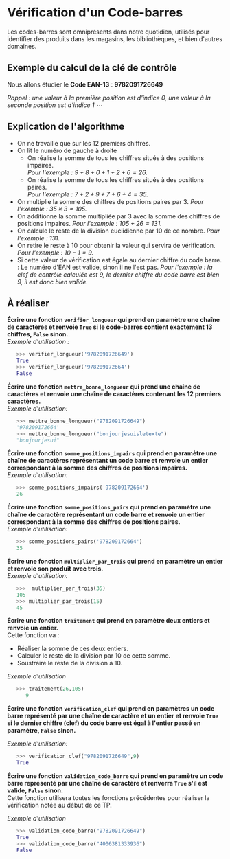 # Vérification d'un Code-barres

Les codes-barres sont omniprésents dans notre quotidien, utilisés pour identifier des produits dans les magasins, les bibliothèques, et bien d'autres domaines.

## Exemple du calcul de la clé de contrôle

Nous allons étudier  le **Code EAN-13** : **9782091726649**

*Rappel : une valeur à la première position est d'indice 0, une valeur à la seconde position est d'indice 1 $\cdots$*

## Explication de l'algorithme  

- On ne travaille que sur les 12 premiers chiffres.
- On lit le numéro de gauche à droite
  - On réalise la somme de tous les chiffres situés à des positions impaires.  
  *Pour l'exemple : $9+8+0+1+2+6 = 26$.*
  - On réalise la somme de tous les chiffres situés à des positions paires.  
  *Pour l'exemple : $7+2+9+7+6+4 = 35$.*
- On multiplie la somme des chiffres de positions paires par 3.
*Pour l'exemple : $35 \times 3 = 105$.*
- On additionne la somme multipliée par 3 avec la somme des chiffres de positions impaires.
*Pour l'exemple : $105 + 26 = 131$.*
- On calcule le reste de la division euclidienne par 10 de ce nombre.
*Pour l'exemple : $131%10 = 1$.*
- On retire le reste à 10 pour obtenir la valeur qui servira de vérification.
*Pour l'exemple : $10-1 = 9$.*
- Si cette valeur de vérification est égale au dernier chiffre du code barre. : Le numéro d'EAN est valide, sinon il ne l'est pas.
*Pour l'exemple : la clef de contrôle calculée est 9, le dernier chiffre du code barre est bien 9, il est donc bien valide.*

## À réaliser

**Écrire une fonction `verifier_longueur` qui prend en paramètre une chaîne de caractères et renvoie `True` si le code-barres contient exactement 13 chiffres, `False` sinon.**.  
*Exemple d'utilisation :*  

```python
   >>> verifier_longueur('9782091726649')
   True
   >>> verifier_longueur('978209172664')
   False
```

**Écrire une fonction `mettre_bonne_longueur` qui prend une chaîne de caractères et renvoie une chaîne de caractères contenant les 12 premiers caractères.**  
*Exemple d'utilisation:*  

```python
   >>> mettre_bonne_longueur("9782091726649")
   '978209172664'
   >>> mettre_bonne_longueur("bonjourjesuisletexte")
   "bonjourjesui"
```

**Écrire une fonction `somme_positions_impairs` qui prend en paramètre une chaîne de caractères représentant un code barre et renvoie un entier correspondant à la somme des chiffres de positions impaires.**  
*Exemple d'utilisation:*  

```python
   >>> somme_positions_impairs('978209172664')
   26
```

**Écrire une fonction `somme_positions_pairs` qui prend en paramètre une chaîne de caractère représentant un code barre et renvoie un entier correspondant à la somme des chiffres de positions paires.**  
*Exemple d'utilisation:*  

```python
   >>> somme_positions_pairs('978209172664')
   35

```

**Écrire une fonction `multiplier_par_trois` qui prend en paramètre un entier et renvoie son produit avec trois.**  
*Exemple d'utilisation:*  

```python
   >>>  multiplier_par_trois(35)
   105
   >>> multiplier_par_trois(15)
   45
```

**Écrire une fonction `traitement` qui prend en paramètre deux entiers et renvoie un entier.**  
Cette fonction va :  

- Réaliser la somme de ces deux entiers.  
- Calculer le reste de la division par 10 de cette somme.  
- Soustraire le reste de la division à 10.  

*Exemple d'utilisation*

```python
   >>> traitement(26,105)
      9
```

**Écrire une fonction `verification_clef` qui prend en paramètres un code barre représenté par une chaîne de caractère et un entier et renvoie `True` si le dernier chiffre (clef) du code barre est égal à l'entier passé en paramètre, `False` sinon.**

*Exemple d'utilisation:*

```python
   >>> verification_clef("9782091726649",9)
   True
```

**Écrire une fonction `validation_code_barre` qui prend en paramètre un code barre représenté par une chaîne de caractère et renverra `True` s'il est valide, `False` sinon.**  
Cette fonction utilisera toutes les fonctions précédentes pour réaliser la vérification notée au début de ce TP.  

*Exemple d'utilisation*

```python
   >>> validation_code_barre("9782091726649")
   True
   >>> validation_code_barre("4006381333936")
   False
```

